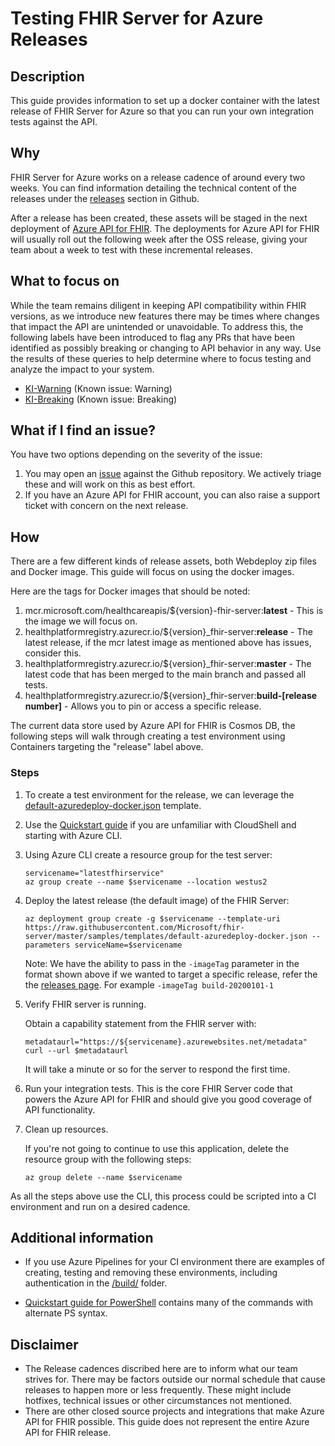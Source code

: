 # Testing FHIR Server for Azure Releases

## Description

This guide provides information to set up a docker container with the latest release of FHIR Server for Azure so that you can run your own integration tests against the API.

## Why

FHIR Server for Azure works on a release cadence of around every two weeks. You can find information detailing the technical content of the releases under the [releases](https://github.com/microsoft/fhir-server/releases) section in Github.

After a release has been created, these assets will be staged in the next deployment of [Azure API for FHIR](https://azure.microsoft.com/en-us/services/azure-api-for-fhir/). The deployments for Azure API for FHIR will usually roll out the following week after the OSS release, giving your team about a week to test with these incremental releases.

## What to focus on

While the team remains diligent in keeping API compatibility within FHIR versions, as we introduce new features there may be times where changes that impact the API are unintended or unavoidable. To address this, the following labels have been introduced to flag any PRs that have been identified as possibly breaking or changing to API behavior in any way. Use the results of these queries to help determine where to focus testing and analyze the impact to your system.

- [KI-Warning](https://github.com/microsoft/fhir-server/issues?q=label%3AKI-Warning+) (Known issue: Warning)
- [KI-Breaking](https://github.com/microsoft/fhir-server/issues?q=label%3AKI-Breaking+) (Known issue: Breaking)

## What if I find an issue?

You have two options depending on the severity of the issue: 
1. You may open an [issue](https://github.com/microsoft/fhir-server/issues/new/choose) against the Github repository. We actively triage these and will work on this as best effort. 
1. If you have an Azure API for FHIR account, you can also raise a support ticket with concern on the next release.

## How

There are a few different kinds of release assets, both Webdeploy zip files and Docker image. This guide will focus on using the docker images. 

Here are the tags for Docker images that should be noted:

1. mcr.microsoft.com/healthcareapis/${version}-fhir-server:**latest** - This is the image we will focus on.
2. healthplatformregistry.azurecr.io/${version}_fhir-server:**release** - The latest release, if the mcr latest image as mentioned above has issues, consider this.
3. healthplatformregistry.azurecr.io/${version}_fhir-server:**master** - The latest code that has been merged to the main branch and passed all tests.
4. healthplatformregistry.azurecr.io/${version}_fhir-server:**build-[release number]** - Allows you to pin or access a specific release.


The current data store used by Azure API for FHIR is Cosmos DB, the following steps will walk through creating a test environment using Containers targeting the "release" label above.

### Steps

1. To create a test environment for the release, we can leverage the [default-azuredeploy-docker.json](https://github.com/microsoft/fhir-server/blob/master/samples/templates/default-azuredeploy-docker.json) template. 

1. Use the [Quickstart guide](https://github.com/microsoft/fhir-server/blob/master/docs/QuickstartDeployCLI.md) if you are unfamiliar with CloudShell and starting with Azure CLI.

1. Using Azure CLI create a resource group for the test server:

    ```azurecli-interactive
    servicename="latestfhirservice"
    az group create --name $servicename --location westus2
    ```

1. Deploy the latest release (the default image) of the FHIR Server:

    ```azurecli-interactive
    az deployment group create -g $servicename --template-uri https://raw.githubusercontent.com/Microsoft/fhir-server/master/samples/templates/default-azuredeploy-docker.json --parameters serviceName=$servicename
    ```

    Note: We have the ability to pass in the `-imageTag` parameter in the format shown above if we wanted to target a specific release, refer the the [releases page](https://github.com/microsoft/fhir-server/releases). For example `-imageTag build-20200101-1`

1. Verify FHIR server is running.

    Obtain a capability statement from the FHIR server with:

    ```azurecli-interactive
    metadataurl="https://${servicename}.azurewebsites.net/metadata"
    curl --url $metadataurl
    ```

    It will take a minute or so for the server to respond the first time.

1. Run your integration tests. This is the core FHIR Server code that powers the Azure API for FHIR and should give you good coverage of API functionality.

1. Clean up resources.

    If you're not going to continue to use this application, delete the resource group with the following steps:

    ```azurecli-interactive
    az group delete --name $servicename
    ```


As all the steps above use the CLI, this process could be scripted into a CI environment and run on a desired cadence. 

## Additional information

- If you use Azure Pipelines for your CI environment there are examples of creating, testing and removing these environments, including authentication in the [/build/](https://github.com/microsoft/fhir-server/tree/master/build) folder.

- [Quickstart guide for PowerShell](https://github.com/microsoft/fhir-server/blob/master/docs/QuickstartDeployPowerShell.md) contains many of the commands with alternate PS syntax.

## Disclaimer

- The Release cadences discribed here are to inform what our team strives for. There may be factors outside our normal schedule that cause releases to happen more or less frequently. These might include hotfixes, technical issues or other circumstances not mentioned.
- There are other closed source projects and integrations that make Azure API for FHIR possible. This guide does not represent the entire Azure API for FHIR release.
